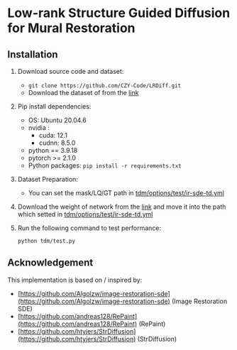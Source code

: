 # Low-rank Structure Guided Diffusion for Mural Restoration

## Installation

1. Download source code and dataset:
    
    * `git clone https://github.com/CZY-Code/LRDiff.git`
    * Download the dataset of from the [link](https://drive.google.com/file/d/1Twzrkkb9jEInpsrdrabB6RAcHagwZCVP/view?usp=drive_link)
   

3.  Pip install dependencies:
    * OS: Ubuntu 20.04.6
    * nvidia :
        - cuda: 12.1
        - cudnn: 8.5.0
    * python == 3.9.18
    * pytorch >= 2.1.0
    * Python packages: `pip install -r requirements.txt`

4.  Dataset Preparation:

    * You can set the mask/LQ/GT path in [tdm/options/test/ir-sde-td.yml](https://github.com/CZY-Code/LRDiff/blob/a950d090ff1ce918910198205630b24207eb28eb/tdm/options/test/ir-sde-td.yml#L25)

5. Download the weight of network from the [link](https://drive.google.com/file/d/1cdDZu_F752hmG-fNR1XWxDt4uUJpcUZR/view?usp=drive_link) and move it into the path which setted in [tdm/options/test/ir-sde-td.yml](https://github.com/CZY-Code/LRDiff/blob/530432b32b39e26db4c9c8f18ccf845f0ffd57eb/tdm/options/test/ir-sde-td.yml#L52)

6. Run the following command to test performance:

    `python tdm/test.py`
    
## Acknowledgement
This implementation is based on / inspired by:

* [https://github.com/Algolzw/image-restoration-sde](https://github.com/Algolzw/image-restoration-sde) (Image Restoration SDE)
* [https://github.com/andreas128/RePaint](https://github.com/andreas128/RePaint) (RePaint)
* [https://github.com/htyjers/StrDiffusion](https://github.com/htyjers/StrDiffusion) (StrDiffusion)
